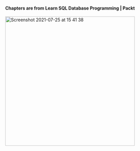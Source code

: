 #### Chapters are from Learn SQL Database Programming | Packt

<img width="411" alt="Screenshot 2021-07-25 at 15 41 38" src="https://user-images.githubusercontent.com/27693622/126903510-f743e69a-7b53-4ee0-91c2-1b052a07cac2.png">